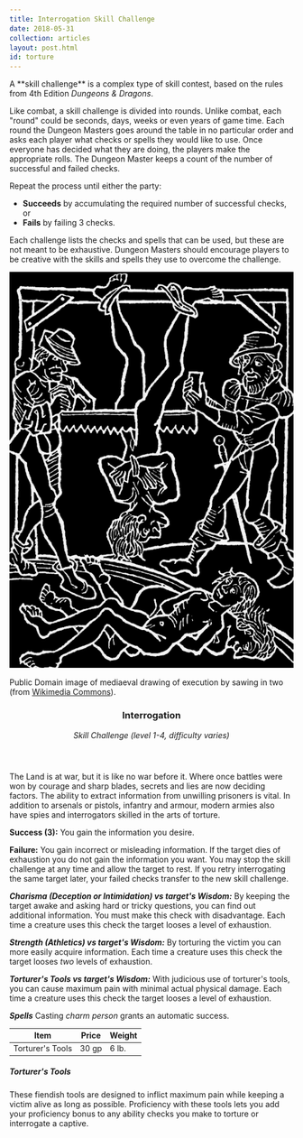 ```yaml
---
title: Interrogation Skill Challenge
date: 2018-05-31
collection: articles
layout: post.html
id: torture
---
```

<p>A **skill challenge** is a complex type of skill contest, based on the rules from 4th Edition <em>Dungeons &amp; Dragons</em>.</p>

<p>Like combat, a skill challenge is divided into rounds. Unlike combat, each "round" could be seconds, days, weeks or even years of game time. Each round the Dungeon Masters goes around the table in no particular order and asks each player what checks or spells they would like to use. Once everyone has decided what they are doing, the players make the appropriate rolls. The Dungeon Master keeps a count of the number of successful and failed checks.</p>

<p>Repeat the process until either the party:</p>

<ul>
  <li><strong>Succeeds</strong> by accumulating the required number of successful checks, or</li>
  <li><strong>Fails</strong> by failing 3 checks.</li>
</ul>

<p>Each challenge lists the checks and spells that can be used, but these are not meant to be exhaustive. Dungeon Masters should encourage players to be creative with the skills and spells they use to overcome the challenge.</p>

<div class="illustration">
  <img src="images/torture.png">
  <p class="caption">Public Domain image of mediaeval drawing of execution by sawing in two (from <a href="https://commons.wikimedia.org/wiki/File:Die_Saege.JPG">Wikimedia Commons</a>).</p>
</div>

<header id="interrogation-skill-challenge">
  <h3>Interrogation</h3>
  <p><em>Skill Challenge (level 1-4, difficulty varies)</em></p>
</header>

<p>The Land is at war, but it is like no war before it. Where once battles were won by courage and sharp blades, secrets and lies are now deciding factors. The ability to extract information from unwilling prisoners is vital. In addition to arsenals or pistols, infantry and armour, modern armies also have spies and interrogators skilled in the arts of torture.</p>

<p><strong>Success (3):</strong> You gain the information you desire.</p>

<p><strong>Failure:</strong> You gain incorrect or misleading information. If the target dies of exhaustion you do not gain the information you want. You may stop the skill challenge at any time and allow the target to rest. If you retry interrogating the same target later, your failed checks transfer to the new skill challenge.</p>

<p><strong><em>Charisma (Deception or Intimidation) vs target's Wisdom:</em></strong> By keeping the target awake and asking hard or tricky questions, you can find out additional information. You must make this check with disadvantage. Each time a creature uses this check the target looses a level of exhaustion.</p>

<p><strong><em>Strength (Athletics) vs target's Wisdom:</em></strong> By torturing the victim you can more easily acquire information. Each time a creature uses this check the target looses <em>two</em> levels of exhaustion.</p>

<p><strong><em>Torturer's Tools vs target's Wisdom:</em></strong> With judicious use of torturer's tools, you can cause maximum pain with minimal actual physical damage. Each time a creature uses this check the target looses a level of exhaustion.</p>

<p><strong><em>Spells</em></strong> Casting <em>charm person</em> grants an automatic success.</p>

<table>
  <thead>
    <tr>
      <th>Item</th>
      <th>Price</th>
      <th>Weight</th>
    </tr>
  </thead>

  <tbody>
    <tr>
      <td>Torturer's Tools</td>
      <td>30 gp</td>
      <td>6 lb.</td>
    </tr>
  </tbody>
</table>

<h5>Torturer's Tools</h5>

<p>These fiendish tools are designed to inflict maximum pain while keeping a victim alive as long as possible. Proficiency with these tools lets you add your proficiency bonus to any ability checks you make to torture or interrogate a captive.</p>
